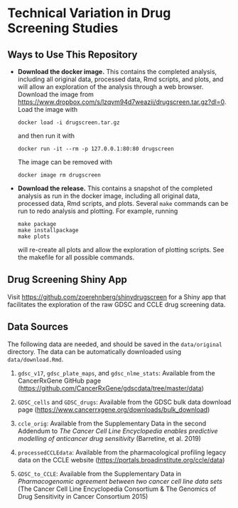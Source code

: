 # Technical Variation in Drug Screening Studies

## Ways to Use This Repository

- **Download the docker image.** This contains the completed analysis, including all original data, processed data, Rmd scripts, and plots, and will allow an exploration of the analysis through a web browser.  Download the image from https://www.dropbox.com/s/lzqvm94d7weazii/drugscreen.tar.gz?dl=0.  Load the image with

      docker load -i drugscreen.tar.gz  
  and then run it with
  
      docker run -it --rm -p 127.0.0.1:80:80 drugscreen  
  The image can be removed with 
  
      docker image rm drugscreen

- **Download the release.** This contains a snapshot of the completed analysis as run in the docker image, including all original data, processed data, Rmd scripts, and plots. Several `make` commands can be run to redo analysis and plotting. For example, running 

      make package
      make installpackage
      make plots  
  will re-create all plots and allow the exploration of plotting scripts. See the makefile for all possible commands.


## Drug Screening Shiny App

Visit https://github.com/zoerehnberg/shinydrugscreen for a Shiny app that facilitates the exploration of the raw GDSC and CCLE drug screening data.

## Data Sources

The following data are needed, and should be saved in the `data/original` directory.  The data can be automatically downloaded using `data/download.Rmd`.

1. `gdsc_v17`, `gdsc_plate_maps`, and `gdsc_nlme_stats`: Available from the CancerRxGene  GitHub page (https://github.com/CancerRxGene/gdscdata/tree/master/data)

2. `GDSC_cells` and `GDSC_drugs`: Available from the GDSC bulk data download page (https://www.cancerrxgene.org/downloads/bulk_download)

3. `ccle_orig`: Available from the Supplementary Data in the second Addendum to *The Cancer Cell Line Encyclopedia enables predictive modelling of anticancer drug sensitivity* (Barretine, et al. 2019)

4. `processedCCLEdata`: Available from the pharmacological profiling legacy data on the CCLE website (https://portals.broadinstitute.org/ccle/data)

5. `GDSC_to_CCLE`: Available from the Supplementary Data in *Pharmacogenomic agreement between two cancer cell line data sets* (The Cancer Cell Line Encyclopedia Consortium & The Genomics of Drug Sensitivity in Cancer Consortium 2015)
